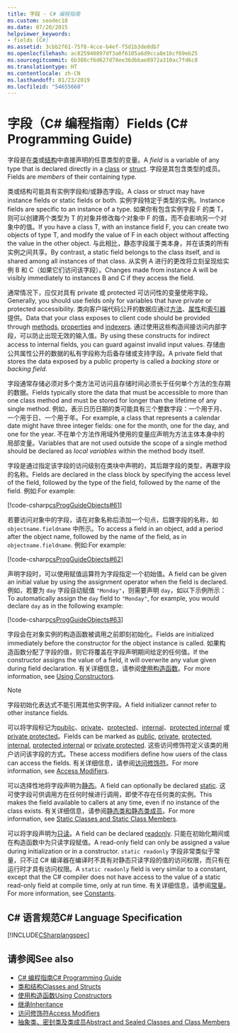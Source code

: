 ```yaml
---
title: 字段 - C# 编程指南
ms.custom: seodec18
ms.date: 07/20/2015
helpviewer_keywords:
- fields [C#]
ms.assetid: 3cbb2f61-75f8-4cce-b4ef-f5d1b3de0db7
ms.openlocfilehash: ac825940897df3a0f6105a6d9cca8e16cf69eb25
ms.sourcegitcommit: 6b308cf6d627d78ee36dbbae8972a310ac7fd6c8
ms.translationtype: HT
ms.contentlocale: zh-CN
ms.lasthandoff: 01/23/2019
ms.locfileid: "54655668"
---
```

# <a name="fields-c-programming-guide"></a><span data-ttu-id="2c4df-102">字段（C# 编程指南）</span><span class="sxs-lookup"><span data-stu-id="2c4df-102">Fields (C# Programming Guide)</span></span>
<span data-ttu-id="2c4df-103">字段是在[类](../../../csharp/language-reference/keywords/class.md)或[结构](../../../csharp/language-reference/keywords/struct.md)中直接声明的任意类型的变量。</span><span class="sxs-lookup"><span data-stu-id="2c4df-103">A *field* is a variable of any type that is declared directly in a [class](../../../csharp/language-reference/keywords/class.md) or [struct](../../../csharp/language-reference/keywords/struct.md).</span></span> <span data-ttu-id="2c4df-104">字段是其包含类型的成员。</span><span class="sxs-lookup"><span data-stu-id="2c4df-104">Fields are *members* of their containing type.</span></span>  
  
 <span data-ttu-id="2c4df-105">类或结构可能具有实例字段和/或静态字段。</span><span class="sxs-lookup"><span data-stu-id="2c4df-105">A class or struct may have instance fields or static fields or both.</span></span> <span data-ttu-id="2c4df-106">实例字段特定于类型的实例。</span><span class="sxs-lookup"><span data-stu-id="2c4df-106">Instance fields are specific to an instance of a type.</span></span> <span data-ttu-id="2c4df-107">如果你有包含实例字段 F 的类 T，则可以创建两个类型为 T 的对象并修改每个对象中 F 的值，而不会影响另一个对象中的值。</span><span class="sxs-lookup"><span data-stu-id="2c4df-107">If you have a class T, with an instance field F, you can create two objects of type T, and modify the value of F in each object without affecting the value in the other object.</span></span> <span data-ttu-id="2c4df-108">与此相比，静态字段属于类本身，并在该类的所有实例之间共享。</span><span class="sxs-lookup"><span data-stu-id="2c4df-108">By contrast, a static field belongs to the class itself, and is shared among all instances of that class.</span></span> <span data-ttu-id="2c4df-109">从实例 A 进行的更改将立刻呈现给实例 B 和 C（如果它们访问该字段）。</span><span class="sxs-lookup"><span data-stu-id="2c4df-109">Changes made from instance A will be visibly immediately to instances B and C if they access the field.</span></span>  
  
 <span data-ttu-id="2c4df-110">通常情况下，应仅对具有 private 或 protected 可访问性的变量使用字段。</span><span class="sxs-lookup"><span data-stu-id="2c4df-110">Generally, you should use fields only for variables that have private or protected accessibility.</span></span> <span data-ttu-id="2c4df-111">类向客户端代码公开的数据应通过[方法](../../../csharp/programming-guide/classes-and-structs/methods.md)、[属性](../../../csharp/programming-guide/classes-and-structs/properties.md)和[索引器](../../../csharp/programming-guide/indexers/index.md)提供。</span><span class="sxs-lookup"><span data-stu-id="2c4df-111">Data that your class exposes to client code should be provided through [methods](../../../csharp/programming-guide/classes-and-structs/methods.md), [properties](../../../csharp/programming-guide/classes-and-structs/properties.md) and [indexers](../../../csharp/programming-guide/indexers/index.md).</span></span> <span data-ttu-id="2c4df-112">通过使用这些构造间接访问内部字段，可以防止出现无效的输入值。</span><span class="sxs-lookup"><span data-stu-id="2c4df-112">By using these constructs for indirect access to internal fields, you can guard against invalid input values.</span></span> <span data-ttu-id="2c4df-113">存储由公共属性公开的数据的私有字段称为后备存储或支持字段。</span><span class="sxs-lookup"><span data-stu-id="2c4df-113">A private field that stores the data exposed by a public property is called a *backing store* or *backing field*.</span></span>  
  
 <span data-ttu-id="2c4df-114">字段通常存储必须对多个类方法可访问且存储时间必须长于任何单个方法的生存期的数据。</span><span class="sxs-lookup"><span data-stu-id="2c4df-114">Fields typically store the data that must be accessible to more than one class method and must be stored for longer than the lifetime of any single method.</span></span> <span data-ttu-id="2c4df-115">例如，表示日历日期的类可能具有三个整数字段：一个用于月、一个用于日、一个用于年。</span><span class="sxs-lookup"><span data-stu-id="2c4df-115">For example, a class that represents a calendar date might have three integer fields: one for the month, one for the day, and one for the year.</span></span> <span data-ttu-id="2c4df-116">不在单个方法作用域外使用的变量应声明为方法主体本身中的局部变量。</span><span class="sxs-lookup"><span data-stu-id="2c4df-116">Variables that are not used outside the scope of a single method should be declared as *local variables* within the method body itself.</span></span>  
  
 <span data-ttu-id="2c4df-117">字段是通过指定该字段的访问级别在类块中声明的，其后跟字段的类型，再跟字段的名称。</span><span class="sxs-lookup"><span data-stu-id="2c4df-117">Fields are declared in the class block by specifying the access level of the field, followed by the type of the field, followed by the name of the field.</span></span> <span data-ttu-id="2c4df-118">例如:</span><span class="sxs-lookup"><span data-stu-id="2c4df-118">For example:</span></span>  
  
 [!code-csharp[csProgGuideObjects#61](../../../csharp/programming-guide/classes-and-structs/codesnippet/CSharp/fields_1.cs)]  
  
 <span data-ttu-id="2c4df-119">若要访问对象中的字段，请在对象名称后添加一个句点，后跟字段的名称，如 `objectname.fieldname` 中所示。</span><span class="sxs-lookup"><span data-stu-id="2c4df-119">To access a field in an object, add a period after the object name, followed by the name of the field, as in `objectname.fieldname`.</span></span> <span data-ttu-id="2c4df-120">例如:</span><span class="sxs-lookup"><span data-stu-id="2c4df-120">For example:</span></span>  
  
 [!code-csharp[csProgGuideObjects#62](../../../csharp/programming-guide/classes-and-structs/codesnippet/CSharp/fields_2.cs)]  
  
 <span data-ttu-id="2c4df-121">声明字段时，可以使用赋值运算符为字段指定一个初始值。</span><span class="sxs-lookup"><span data-stu-id="2c4df-121">A field can be given an initial value by using the assignment operator when the field is declared.</span></span> <span data-ttu-id="2c4df-122">例如，若要为 `day` 字段自动赋值 `"Monday"`，则需要声明 `day`，如以下示例所示：</span><span class="sxs-lookup"><span data-stu-id="2c4df-122">To automatically assign the `day` field to `"Monday"`, for example, you would declare `day` as in the following example:</span></span>  
  
 [!code-csharp[csProgGuideObjects#63](../../../csharp/programming-guide/classes-and-structs/codesnippet/CSharp/fields_3.cs)]  
  
 <span data-ttu-id="2c4df-123">字段会在对象实例的构造函数被调用之前即刻初始化。</span><span class="sxs-lookup"><span data-stu-id="2c4df-123">Fields are initialized immediately before the constructor for the object instance is called.</span></span> <span data-ttu-id="2c4df-124">如果构造函数分配了字段的值，则它将覆盖在字段声明期间给定的任何值。</span><span class="sxs-lookup"><span data-stu-id="2c4df-124">If the constructor assigns the value of a field, it will overwrite any value given during field declaration.</span></span> <span data-ttu-id="2c4df-125">有关详细信息，请参阅[使用构造函数](../../../csharp/programming-guide/classes-and-structs/using-constructors.md)。</span><span class="sxs-lookup"><span data-stu-id="2c4df-125">For more information, see [Using Constructors](../../../csharp/programming-guide/classes-and-structs/using-constructors.md).</span></span>  
  
> [!NOTE]
>  <span data-ttu-id="2c4df-126">字段初始化表达式不能引用其他实例字段。</span><span class="sxs-lookup"><span data-stu-id="2c4df-126">A field initializer cannot refer to other instance fields.</span></span>  
  
 <span data-ttu-id="2c4df-127">可以将字段标记为[public](../../../csharp/language-reference/keywords/public.md)、[private](../../../csharp/language-reference/keywords/private.md)、[protected](../../../csharp/language-reference/keywords/protected.md)、[internal](../../../csharp/language-reference/keywords/internal.md)、[protected internal](../../../csharp/language-reference/keywords/protected-internal.md) 或 [private protected](../../../csharp/language-reference/keywords/private-protected.md)。</span><span class="sxs-lookup"><span data-stu-id="2c4df-127">Fields can be marked as [public](../../../csharp/language-reference/keywords/public.md), [private](../../../csharp/language-reference/keywords/private.md), [protected](../../../csharp/language-reference/keywords/protected.md), [internal](../../../csharp/language-reference/keywords/internal.md), [protected internal](../../../csharp/language-reference/keywords/protected-internal.md) or [private protected](../../../csharp/language-reference/keywords/private-protected.md).</span></span> <span data-ttu-id="2c4df-128">这些访问修饰符定义该类的用户访问该字段的方式。</span><span class="sxs-lookup"><span data-stu-id="2c4df-128">These access modifiers define how users of the class can access the fields.</span></span> <span data-ttu-id="2c4df-129">有关详细信息，请参阅[访问修饰符](../../../csharp/programming-guide/classes-and-structs/access-modifiers.md)。</span><span class="sxs-lookup"><span data-stu-id="2c4df-129">For more information, see [Access Modifiers](../../../csharp/programming-guide/classes-and-structs/access-modifiers.md).</span></span>  
  
 <span data-ttu-id="2c4df-130">可以选择性地将字段声明为[静态](../../../csharp/language-reference/keywords/static.md)。</span><span class="sxs-lookup"><span data-stu-id="2c4df-130">A field can optionally be declared [static](../../../csharp/language-reference/keywords/static.md).</span></span> <span data-ttu-id="2c4df-131">这可使字段可供调用方在任何时候进行调用，即使不存在任何类的实例。</span><span class="sxs-lookup"><span data-stu-id="2c4df-131">This makes the field available to callers at any time, even if no instance of the class exists.</span></span> <span data-ttu-id="2c4df-132">有关详细信息，请参阅[静态类和静态类成员](../../../csharp/programming-guide/classes-and-structs/static-classes-and-static-class-members.md)。</span><span class="sxs-lookup"><span data-stu-id="2c4df-132">For more information, see [Static Classes and Static Class Members](../../../csharp/programming-guide/classes-and-structs/static-classes-and-static-class-members.md).</span></span>  
  
 <span data-ttu-id="2c4df-133">可以将字段声明为[只读](../../../csharp/language-reference/keywords/readonly.md)。</span><span class="sxs-lookup"><span data-stu-id="2c4df-133">A field can be declared [readonly](../../../csharp/language-reference/keywords/readonly.md).</span></span> <span data-ttu-id="2c4df-134">只能在初始化期间或在构造函数中为只读字段赋值。</span><span class="sxs-lookup"><span data-stu-id="2c4df-134">A read-only field can only be assigned a value during initialization or in a constructor.</span></span> <span data-ttu-id="2c4df-135">`static readonly` 字段非常类似于常量，只不过 C# 编译器在编译时不具有对静态只读字段的值的访问权限，而只有在运行时才具有访问权限。</span><span class="sxs-lookup"><span data-stu-id="2c4df-135">A `static readonly` field is very similar to a constant, except that the C# compiler does not have access to the value of a static read-only field at compile time, only at run time.</span></span> <span data-ttu-id="2c4df-136">有关详细信息，请参阅[常量](../../../csharp/programming-guide/classes-and-structs/constants.md)。</span><span class="sxs-lookup"><span data-stu-id="2c4df-136">For more information, see [Constants](../../../csharp/programming-guide/classes-and-structs/constants.md).</span></span>  
  
## <a name="c-language-specification"></a><span data-ttu-id="2c4df-137">C# 语言规范</span><span class="sxs-lookup"><span data-stu-id="2c4df-137">C# Language Specification</span></span>  
 [!INCLUDE[CSharplangspec](~/includes/csharplangspec-md.md)]  
  
## <a name="see-also"></a><span data-ttu-id="2c4df-138">请参阅</span><span class="sxs-lookup"><span data-stu-id="2c4df-138">See also</span></span>

- [<span data-ttu-id="2c4df-139">C# 编程指南</span><span class="sxs-lookup"><span data-stu-id="2c4df-139">C# Programming Guide</span></span>](../../../csharp/programming-guide/index.md)
- [<span data-ttu-id="2c4df-140">类和结构</span><span class="sxs-lookup"><span data-stu-id="2c4df-140">Classes and Structs</span></span>](../../../csharp/programming-guide/classes-and-structs/index.md)
- [<span data-ttu-id="2c4df-141">使用构造函数</span><span class="sxs-lookup"><span data-stu-id="2c4df-141">Using Constructors</span></span>](../../../csharp/programming-guide/classes-and-structs/using-constructors.md)
- [<span data-ttu-id="2c4df-142">继承</span><span class="sxs-lookup"><span data-stu-id="2c4df-142">Inheritance</span></span>](../../../csharp/programming-guide/classes-and-structs/inheritance.md)
- [<span data-ttu-id="2c4df-143">访问修饰符</span><span class="sxs-lookup"><span data-stu-id="2c4df-143">Access Modifiers</span></span>](../../../csharp/programming-guide/classes-and-structs/access-modifiers.md)
- [<span data-ttu-id="2c4df-144">抽象类、密封类及类成员</span><span class="sxs-lookup"><span data-stu-id="2c4df-144">Abstract and Sealed Classes and Class Members</span></span>](../../../csharp/programming-guide/classes-and-structs/abstract-and-sealed-classes-and-class-members.md)
